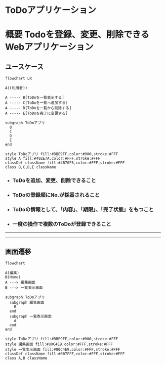 # ToDoアプリケーション 

# 概要 Todoを登録、変更、削除できるWebアプリケーション

## ユースケース

```mermaid
flowchart LR

A((利用者))

A ----- B[ToDoを一覧表示する]
A ----- C[ToDoを一覧へ追加する]
A ----- D[ToDoを一覧から削除する]
A ----- E[ToDoを完了に変更する]

subgraph ToDoアプリ
  B
  C
  D
  E
end

style ToDoアプリ fill:#BBE9FF,color:#000,stroke:#FFF
style A fill:#402E7A,color:#FFF,stroke:#FFF
classDef className fill:#4B70F5,color:#FFF,stroke:#FFF
class B,C,D,E className
```


* ### ToDoを追加、変更、削除できること
* ### ToDoの登録順にNo.が採番されること
* ### ToDoの情報として、「内容」、「期限」、「完了状態」をもつこと
* ### 一度の操作で複数のToDoが登録できること
---
---

## 画面遷移
```mermaid
flowchart 

A(編集)
B(Home)
A ---> 編集画面
B ---> 一覧表示画面

subgraph ToDoアプリ
  subgraph 編集画面
    B
  end
  subgraph 一覧表示画面
    A
  end
end

style ToDoアプリ fill:#BBE9FF,color:#000,stroke:#FFF
style 編集画面 fill:#80C4E9,color:#FFF,stroke:#FFF
style 一覧表示画面 fill:#80C4E9,color:#FFF,stroke:#FFF
classDef className fill:#007FFF,color:#FFF,stroke:#FFF
class A,B className
```

